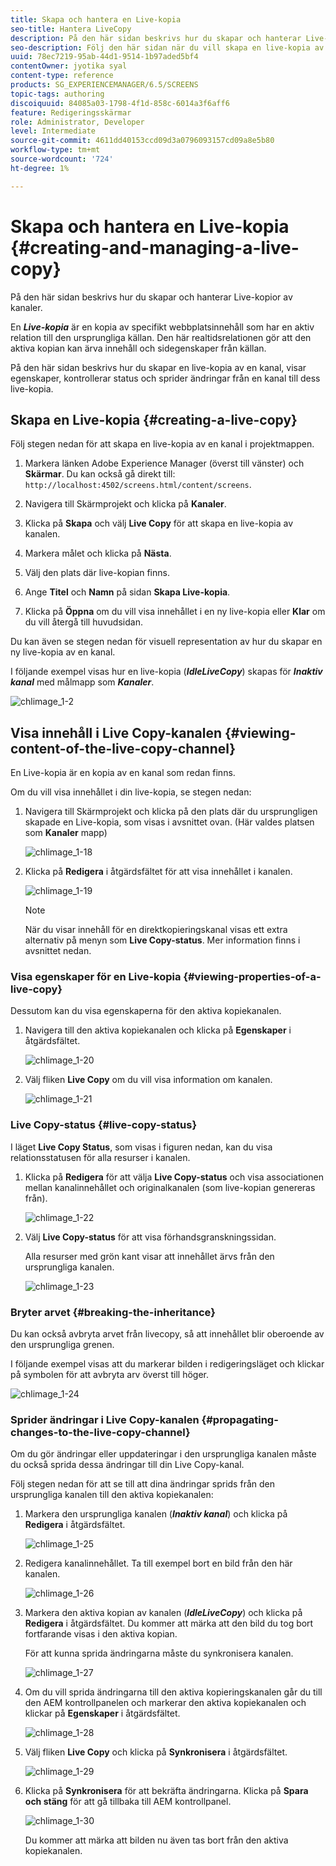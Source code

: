 ```yaml
---
title: Skapa och hantera en Live-kopia
seo-title: Hantera LiveCopy
description: På den här sidan beskrivs hur du skapar och hanterar Live-kopior av kanaler.
seo-description: Följ den här sidan när du vill skapa en live-kopia av en kanal, visa egenskaper, kontrollera status och sprida ändringar från en kanal till dess live-kopia.
uuid: 78ec7219-95ab-44d1-9514-1b97aded5bf4
contentOwner: jyotika syal
content-type: reference
products: SG_EXPERIENCEMANAGER/6.5/SCREENS
topic-tags: authoring
discoiquuid: 84085a03-1798-4f1d-858c-6014a3f6aff6
feature: Redigeringsskärmar
role: Administrator, Developer
level: Intermediate
source-git-commit: 4611dd40153ccd09d3a0796093157cd09a8e5b80
workflow-type: tm+mt
source-wordcount: '724'
ht-degree: 1%

---
```



# Skapa och hantera en Live-kopia {#creating-and-managing-a-live-copy}

På den här sidan beskrivs hur du skapar och hanterar Live-kopior av kanaler.

En ***Live-kopia*** är en kopia av specifikt webbplatsinnehåll som har en aktiv relation till den ursprungliga källan. Den här realtidsrelationen gör att den aktiva kopian kan ärva innehåll och sidegenskaper från källan.

På den här sidan beskrivs hur du skapar en live-kopia av en kanal, visar egenskaper, kontrollerar status och sprider ändringar från en kanal till dess live-kopia.


## Skapa en Live-kopia {#creating-a-live-copy}

Följ stegen nedan för att skapa en live-kopia av en kanal i projektmappen.

1. Markera länken Adobe Experience Manager (överst till vänster) och **Skärmar**. Du kan också gå direkt till: `http://localhost:4502/screens.html/content/screens`.

1. Navigera till Skärmprojekt och klicka på **Kanaler**.
1. Klicka på **Skapa** och välj **Live Copy** för att skapa en live-kopia av kanalen.

1. Markera målet och klicka på **Nästa**.
1. Välj den plats där live-kopian finns.
1. Ange **Titel** och **Namn** på sidan **Skapa Live-kopia**.

1. Klicka på **Öppna** om du vill visa innehållet i en ny live-kopia eller **Klar** om du vill återgå till huvudsidan.

Du kan även se stegen nedan för visuell representation av hur du skapar en ny live-kopia av en kanal.

I följande exempel visas hur en live-kopia (***IdleLiveCopy***) skapas för ***Inaktiv kanal*** med målmapp som ***Kanaler***.

![chlimage_1-2](assets/chlimage_1-2.gif)

## Visa innehåll i Live Copy-kanalen {#viewing-content-of-the-live-copy-channel}

En Live-kopia är en kopia av en kanal som redan finns.

Om du vill visa innehållet i din live-kopia, se stegen nedan:

1. Navigera till Skärmprojekt och klicka på den plats där du ursprungligen skapade en Live-kopia, som visas i avsnittet ovan. (Här valdes platsen som **Kanaler** mapp)

   ![chlimage_1-18](assets/chlimage_1-18.png)

1. Klicka på **Redigera** i åtgärdsfältet för att visa innehållet i kanalen.

   ![chlimage_1-19](assets/chlimage_1-19.png)

   >[!NOTE]
   >
   >När du visar innehåll för en direktkopieringskanal visas ett extra alternativ på menyn som **Live Copy-status**. Mer information finns i avsnittet nedan.

### Visa egenskaper för en Live-kopia {#viewing-properties-of-a-live-copy}

Dessutom kan du visa egenskaperna för den aktiva kopiekanalen.

1. Navigera till den aktiva kopiekanalen och klicka på **Egenskaper** i åtgärdsfältet.

   ![chlimage_1-20](assets/chlimage_1-20.png)

1. Välj fliken **Live Copy** om du vill visa information om kanalen.

   ![chlimage_1-21](assets/chlimage_1-21.png)

### Live Copy-status {#live-copy-status}

I läget **Live Copy Status**, som visas i figuren nedan, kan du visa relationsstatusen för alla resurser i kanalen.

1. Klicka på **Redigera** för att välja **Live Copy-status** och visa associationen mellan kanalinnehållet och originalkanalen (som live-kopian genereras från).

   ![chlimage_1-22](assets/chlimage_1-22.png)

1. Välj **Live Copy-status** för att visa förhandsgranskningssidan.

   Alla resurser med grön kant visar att innehållet ärvs från den ursprungliga kanalen.

   ![chlimage_1-23](assets/chlimage_1-23.png)

### Bryter arvet {#breaking-the-inheritance}

Du kan också avbryta arvet från livecopy, så att innehållet blir oberoende av den ursprungliga grenen.

I följande exempel visas att du markerar bilden i redigeringsläget och klickar på symbolen för att avbryta arv överst till höger.

![chlimage_1-24](assets/chlimage_1-24.png)

### Sprider ändringar i Live Copy-kanalen {#propagating-changes-to-the-live-copy-channel}

Om du gör ändringar eller uppdateringar i den ursprungliga kanalen måste du också sprida dessa ändringar till din Live Copy-kanal.

Följ stegen nedan för att se till att dina ändringar sprids från den ursprungliga kanalen till den aktiva kopiekanalen:

1. Markera den ursprungliga kanalen (***Inaktiv kanal***) och klicka på **Redigera** i åtgärdsfältet.

   ![chlimage_1-25](assets/chlimage_1-25.png)

1. Redigera kanalinnehållet. Ta till exempel bort en bild från den här kanalen.

   ![chlimage_1-26](assets/chlimage_1-26.png)

1. Markera den aktiva kopian av kanalen (***IdleLiveCopy***) och klicka på **Redigera** i åtgärdsfältet. Du kommer att märka att den bild du tog bort fortfarande visas i den aktiva kopian.

   För att kunna sprida ändringarna måste du synkronisera kanalen.

   ![chlimage_1-27](assets/chlimage_1-27.png)

1. Om du vill sprida ändringarna till den aktiva kopieringskanalen går du till den AEM kontrollpanelen och markerar den aktiva kopiekanalen och klickar på **Egenskaper** i åtgärdsfältet.

   ![chlimage_1-28](assets/chlimage_1-28.png)

1. Välj fliken **Live Copy** och klicka på **Synkronisera** i åtgärdsfältet.

   ![chlimage_1-29](assets/chlimage_1-29.png)

1. Klicka på **Synkronisera** för att bekräfta ändringarna. Klicka på **Spara och stäng** för att gå tillbaka till AEM kontrollpanel.

   ![chlimage_1-30](assets/chlimage_1-30.png)

   Du kommer att märka att bilden nu även tas bort från den aktiva kopiekanalen.


